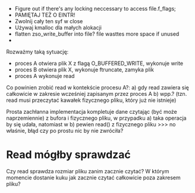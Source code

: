 - Figure out if there's any locking neccessary to access file.f_flags;
- PAMIĘTAJ TEŻ O EINTR!
- Zwolnij cały ten syf w close
- Używaj kmalloc dla małych alokacji
- flatten zso_write_buffer into file? file wasttes more space if unused
- 

Rozważmy taką sytuację:
- proces A otwiera plik X z flagą O_BUFFERED_WRITE, wykonuje write
- proces B otwiera plik X, wykonuje ftruncate, zamyka plik
- proces A wykonuje read

Co powinien zrobić read w kontekście procesu A?:
a) gdy read zawiera się całkowicie w zakresie wcześniej zapisanym przez proces A
b) wpp.? (tzn. read musi przeczytać kawałek fizycznego pliku, który już nie istnieje)

Prosta zachłanna implementacja kompletuje dane czytając (być może naprzemiennie) z bufora i fizycznego pliku, w przypadku a) taka operacja by się udała, natomiast w b) pewien read() z fizycznego pliku >>> no właśnie, błąd czy po prostu nic by nie zwróciła?



Read mógłby sprawdzać 
===
Czy read sprawdza rozmiar pliku zanim zacznie czytać? W którym momencie dostanie kuku jak zacznie czytać całkowicie poza zakresem pliku?




